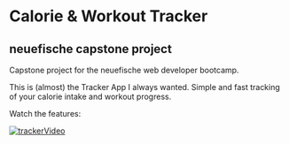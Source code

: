 # Calorie & Workout Tracker

## neuefische capstone project

Capstone project for the neuefische web developer bootcamp.

This is (almost) the Tracker App I always wanted.
Simple and fast tracking of your calorie intake and workout progress.

Watch the features:

[![trackerVideo](https://img.youtube.com/vi/C5IOIIUKorI/0.jpg)](https://www.youtube.com/watch?v=C5IOIIUKorI)
